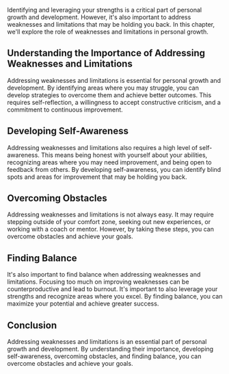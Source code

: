 
Identifying and leveraging your strengths is a critical part of personal growth and development. However, it's also important to address weaknesses and limitations that may be holding you back. In this chapter, we'll explore the role of weaknesses and limitations in personal growth.

Understanding the Importance of Addressing Weaknesses and Limitations
---------------------------------------------------------------------

Addressing weaknesses and limitations is essential for personal growth and development. By identifying areas where you may struggle, you can develop strategies to overcome them and achieve better outcomes. This requires self-reflection, a willingness to accept constructive criticism, and a commitment to continuous improvement.

Developing Self-Awareness
-------------------------

Addressing weaknesses and limitations also requires a high level of self-awareness. This means being honest with yourself about your abilities, recognizing areas where you may need improvement, and being open to feedback from others. By developing self-awareness, you can identify blind spots and areas for improvement that may be holding you back.

Overcoming Obstacles
--------------------

Addressing weaknesses and limitations is not always easy. It may require stepping outside of your comfort zone, seeking out new experiences, or working with a coach or mentor. However, by taking these steps, you can overcome obstacles and achieve your goals.

Finding Balance
---------------

It's also important to find balance when addressing weaknesses and limitations. Focusing too much on improving weaknesses can be counterproductive and lead to burnout. It's important to also leverage your strengths and recognize areas where you excel. By finding balance, you can maximize your potential and achieve greater success.

Conclusion
----------

Addressing weaknesses and limitations is an essential part of personal growth and development. By understanding their importance, developing self-awareness, overcoming obstacles, and finding balance, you can overcome obstacles and achieve your goals.
